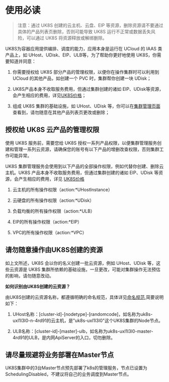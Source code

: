 
# 使用必读

> 注意：通过 UK8S 创建的云主机、云盘、EIP 等资源，删除资源请不要通过具体的产品列表页删除，否则可能导致 UK8S 运行不正常或数据丢失风险，可以通过 UK8S 将资源释放或解绑删除。

UK8S为容器应用提供编排、调度的能力，应用本身是运行在 UCloud 的 IAAS 类产品上，如 UHost、UDisk、EIP、ULB等，为了帮助你更好地使用 UK8S，你需要知道并同意：

1. 你需要授权给 UK8S 部分产品的管理权限，以便你在操作集群时可以利用到 UCloud 的其他产品，如创建一个 PVC 时，集群帮你创建一块 UDisk；

2. UK8S产品本身不收取服务费用，但通过集群创建的诸如 EIP、UDisk等资源，会产生相应的费用，详见[UK8S价格](uk8s/price)；

3. 组成 UK8S 集群的基础设施，如 UHost、UDisk 等，你可以在[集群管理页面](https://console.ucloud.cn/uk8s/manage)查看到，请勿随意在其他产品列表页更改或删除；


## 授权给 UK8S 云产品的管理权限

使用 UK8S 服务前，需要您给 UK8S 授权一系列产品权限，以便集群管理服务创建和管理一系列云资源，请确保您的账号有以下产品的增删改查权限，否则集群工作可能异常。

UK8S 集群管理服务会使用到以下产品的全部操作权限，例如代替你创建、删除云主机。UK8S 产品本身不收取服务费用，但通过集群创建的诸如 EIP、UDisk 等资源，会产生相应的费用，详见 [UK8S价格](uk8s/price)

1. 云主机的所有操作权限（action:*UHostInstance）

2. 云硬盘的所有操作权限（action:*UDisk）

3. 负载均衡的所有操作权限（action:*ULB）

4. EIP的所有操作权限（action:*EIP）

5. VPC的所有操作权限（action:*VPC）

## 请勿随意操作由UK8S创建的资源

如上文所述，UK8S 会以你的名义创建一批云资源，例如 UHost、UDisk 等，这些云资源是 UK8S 集群所依赖的基础设施，一旦更改，可能对集群操作无法预估的影响，请勿随意改动。

**如何识别由UK8S创建的云资源？**

由UK8S创建的云资源名称，都遵循明确的命名规范，具体详见[命名规范](uk8s/introduction/restriction),简要说明如下：

1. UHost名称：[cluster-id]-[nodetype]-[randomcode]，如名称为uk8s-uxl1l3l0-n-4rd91的云主机，是"uk8s-uxl1l3l0"这个UK8S集群的Node节点。

2. ULB名称：[cluster-id]-[master]-ulb，如名称为uk8s-uxl1l3l0-master-4rd91的ULB，是内网ApiServer的入口，切勿删除。


## 请尽量规避将业务部署在Master节点

UK8S集群中的3台Master节点预先部署了k8s的管理服务，节点已设置为SchedulingDisabled，不建议将自己的业务调度到Master节点。